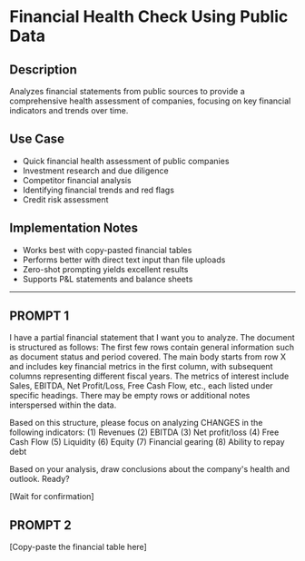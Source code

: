 # Financial Health Check Using Public Data

## Description

Analyzes financial statements from public sources to provide a comprehensive health assessment of companies, focusing on key financial indicators and trends over time.

## Use Case

- Quick financial health assessment of public companies
- Investment research and due diligence
- Competitor financial analysis
- Identifying financial trends and red flags
- Credit risk assessment

## Implementation Notes

- Works best with copy-pasted financial tables
- Performs better with direct text input than file uploads
- Zero-shot prompting yields excellent results
- Supports P&L statements and balance sheets

---

## PROMPT 1

I have a partial financial statement that I want you to analyze. The document is structured as follows:
The first few rows contain general information such as document status and period covered.
The main body starts from row X and includes key financial metrics in the first column, with subsequent columns representing different fiscal years.
The metrics of interest include Sales, EBITDA, Net Profit/Loss, Free Cash Flow, etc., each listed under specific headings.
There may be empty rows or additional notes interspersed within the data.

Based on this structure, please focus on analyzing CHANGES in the following indicators:
(1) Revenues
(2) EBITDA
(3) Net profit/loss
(4) Free Cash Flow
(5) Liquidity
(6) Equity
(7) Financial gearing
(8) Ability to repay debt

Based on your analysis, draw conclusions about the company's health and outlook.
Ready?

[Wait for confirmation]

## PROMPT 2

[Copy-paste the financial table here]

